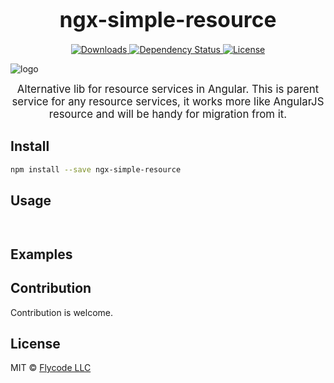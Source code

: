 <big><h1 align="center">ngx-simple-resource</h1></big>

<p align="center">
  <a href="https://www.npmjs.com/package/ngx-simple-resource">
    <img src="http://img.shields.io/npm/dm/ngx-simple-resource.svg?style=flat-square" alt="Downloads">
  </a>

  <a href="https://david-dm.org/flyCode-dev/ngx-simple-resource.svg">
    <img src="https://david-dm.org/flyCode-dev/ngx-simple-resource.svg?style=flat-square" alt="Dependency Status">
  </a>

  <a href="https://github.com/flyCode-dev/regnum/blob/master/LICENSE">
    <img src="https://img.shields.io/npm/l/ngx-simple-resource.svg?style=flat-square" alt="License">
  </a>
</p>

![logo](https://user-images.githubusercontent.com/8617379/35768419-dbff7a16-0914-11e8-8d9d-28f7f03bff11.png)

<p align="center"><big>
Alternative lib for resource services in Angular.
This is parent service for any resource services, it works more like AngularJS resource and will be handy for migration from it.
</big></p>


## Install

```sh
npm install --save ngx-simple-resource
```

## Usage

```


```
## Examples


## Contribution
Contribution is welcome.

## License

MIT © [Flycode LLC](http://fly.co.de)

[npm-url]: https://npmjs.org/package/ngx-simple-resource
[npm-image]: https://img.shields.io/npm/v/ngx-simple-resource.svg?style=flat-square

[travis-url]: https://travis-ci.org/flyCode-dev/ngx-simple-resource
[travis-image]: https://img.shields.io/travis/flyCode-dev/ngx-simple-resource.svg?style=flat-square

[coveralls-url]: https://coveralls.io/r/flyCode-dev/ngx-simple-resource
[coveralls-image]: https://img.shields.io/coveralls/flyCode-dev/ngx-simple-resource.svg?style=flat-square

[depstat-url]: https://david-dm.org/flyCode-dev/ngx-simple-resource
[depstat-image]: https://david-dm.org/flyCode-dev/ngx-simple-resource.svg?style=flat-square

[download-badge]: http://img.shields.io/npm/dm/ngx-simple-resource.svg?style=flat-square
